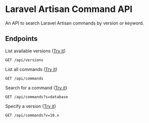 # Laravel Artisan Command API
An API to search Laravel Artisan commands by version or keyword.
## Endpoints
List available versions ([Try it](https://artisan-api.vercel.app/api/versions))
```
GET /api/versions
```
List all commands ([Try it](https://artisan-api.vercel.app/api/commands))
```
GET /api/commands
```
Search for a command ([Try it](https://artisan-api.vercel.app/api/commands?s=database))
```
GET /api/commands?s=database
```
Specify a version ([Try it](https://artisan-api.vercel.app/api/commands?v=10.x))
```
GET /api/commands?v=10.x
